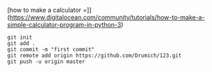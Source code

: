 [how to make a calculator =]](https://www.digitalocean.com/community/tutorials/how-to-make-a-simple-calculator-program-in-python-3)    


```
git init
git add .
git commit -m "first commit"
git remote add origin https://github.com/Drumich/123.git
git push -u origin master
```
